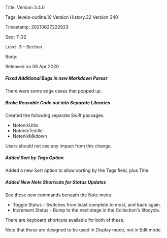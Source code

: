 Title:  Version 3.4.0

Tags:   levels-outline.10 Version History.32 Version 340

Timestamp: 20210627222923

Seq:    11.32

Level:  3 - Section

Body: 

Released on 08 Apr 2020
 
##### Fixed Additional Bugs in new Markdown Parser

There were some edge cases that popped up. 

 
##### Broke Reusable Code out into Separate Libraries

Created the following separate Swift packages. 

* NotenikUtils
* NotenikTextile
* NotenikMkdown

Users should not see any impact from this change.
 
##### Added Sort by Tags Option

Added a new Sort option to allow sorting by the Tags field, plus Title. 

 
##### Added New Note Shortcuts for Status Updates

See these new commands beneath the Note menu:

* Toggle Status - Switches from least complete to most, and back again. 
* Increment Status - Bump to the next stage in the Collection's lifecycle. 

There are keyboard shortcuts available for both of these. 

Note that these are designed to be used in Display mode, not in Edit mode.
